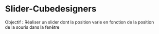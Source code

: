 # Slider-Cubedesigners
Objectif : Réaliser un slider dont la position varie en fonction de la position de la souris dans la fenêtre
